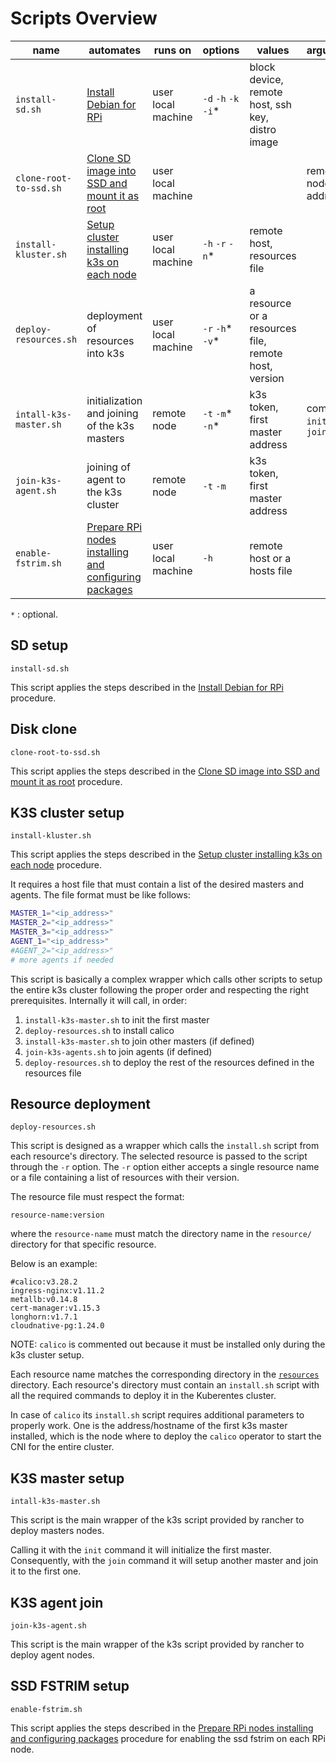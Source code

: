 # Scripts Overview

| name | automates | runs on |  options  | values | arguments | env variables |
-------|----------|--------|-----------|--------|-----------|----------------|
| `install-sd.sh` | [Install Debian for RPi](../docs/01-install-debian.md) | user local machine | `-d` `-h` `-k` `-i`* | block device, remote host, ssh key, distro image | | `TRACE` (debug) |
| `clone-root-to-ssd.sh` | [Clone SD image into SSD and mount it as root](../docs/02-clone-image-on-ssd.md) | user local machine | | | remote node address | `TARCE` (debug) |
| `install-kluster.sh` | [Setup cluster installing k3s on each node](../docs/04-setup-k8s.md) | user local machine | `-h` `-r` `-n`* | remote host, resources file | | `TARCE` (debug) |
| `deploy-resources.sh` | deployment of resources into k3s | user local machine | `-r` `-h`* `-v`* | a resource or a resources file, remote host, version | | `TARCE` (debug) |
| `intall-k3s-master.sh` | initialization and joining of the k3s masters | remote node | `-t` `-m`* `-n`* | k3s token, first master address | command: `init` or `join` | `TRACE` (debug), `K3S_KUBE_CONFIG` |
| `join-k3s-agent.sh` | joining of agent to the k3s cluster  | remote node | `-t` `-m` | k3s token, first master address | | `TARCE` (debug) |
| `enable-fstrim.sh` | [Prepare RPi nodes installing and configuring packages](docs/03-preparing-nodes.md) | user local machine | `-h` | remote host or a hosts file | | `TRACE` (debug) |

`*` : optional.

## SD setup

`install-sd.sh`

This script applies the steps described in the [Install Debian for RPi](../docs/01-install-debian.md) procedure.

## Disk clone

`clone-root-to-ssd.sh`

This script applies the steps described in the [Clone SD image into SSD and mount it as root](docs/02-clone-image-on-ssd.md) procedure.

## K3S cluster setup

`install-kluster.sh`

This script applies the steps described in the [Setup cluster installing k3s on each node](../docs/04-setup-k8s.md) procedure.

It requires a host file that must contain a list of the desired masters and agents. The file format must be like follows:

``` bash
MASTER_1="<ip_address>"
MASTER_2="<ip_address>"
MASTER_3="<ip_address>"
AGENT_1="<ip_address>"
#AGENT_2="<ip_address>"
# more agents if needed
```

This script is basically a complex wrapper which calls other scripts to setup the entire k3s cluster following the proper order and respecting the right prerequisites.
Internally it will call, in order:

1. `install-k3s-master.sh` to init the first master
2. `deploy-resources.sh` to install calico
3. `install-k3s-master.sh` to join other masters (if defined)
4. `join-k3s-agents.sh` to join agents (if defined)
5. `deploy-resources.sh` to deploy the rest of the resources defined in the resources file

## Resource deployment

`deploy-resources.sh`

This script is designed as a wrapper which calls the `install.sh` script from each resource's directory. The selected resource is passed to the script through the `-r` option.
The `-r` option either accepts a single resource name or a file containing a list of resources with their version.

The resource file must respect the format:

```
resource-name:version
```

where the `resource-name` must match the directory name in the `resource/` directory for that specific resource.

Below is an example:

```
#calico:v3.28.2
ingress-nginx:v1.11.2
metallb:v0.14.8
cert-manager:v1.15.3
longhorn:v1.7.1
cloudnative-pg:1.24.0
```

NOTE: `calico` is commented out because it must be installed only during the k3s cluster setup.

Each resource name matches the corresponding directory in the [`resources`](../resources) directory. Each resource's directory must contain an `install.sh` script with all the required commands to deploy it in the Kuberentes cluster.

In case of `calico` its `install.sh` script requires additional parameters to properly work. One is the address/hostname of the first k3s master installed, which is the node where to deploy the `calico` operator to start the CNI for the entire cluster.

## K3S master setup

`intall-k3s-master.sh`

This script is the main wrapper of the k3s script provided by rancher to deploy masters nodes.

Calling it with the `init` command it will initialize the first master.
Consequently, with the `join` command it will setup another master and join it to the first one.

## K3S agent join

`join-k3s-agent.sh`

This script is the main wrapper of the k3s script provided by rancher to deploy agent nodes.

## SSD FSTRIM setup

`enable-fstrim.sh`

This script applies the steps described in the [Prepare RPi nodes installing and configuring packages](docs/03-preparing-nodes.md) procedure for enabling the ssd fstrim on each RPi node.


